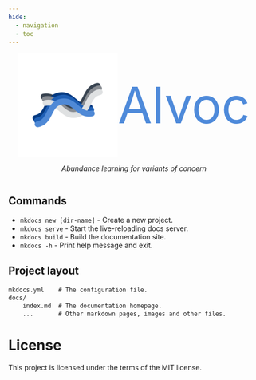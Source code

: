 ```yaml
---
hide:
  - navigation
  - toc
---
```


<div style="display: flex; justify-content: center; align-items: center; text-align: center; flex-direction: column;">
  <div style="display: flex; align-items: center;">
        <img src="assets/icon.svg" alt="Logo" width="200" height="auto">
     <span  style="font-size: 100px; color: #4e8ada;"> Alvoc </span>
    </div>

  <p><em>Abundance learning for variants of concern</em></p>
</div>


## Commands

* `mkdocs new [dir-name]` - Create a new project.
* `mkdocs serve` - Start the live-reloading docs server.
* `mkdocs build` - Build the documentation site.
* `mkdocs -h` - Print help message and exit.

## Project layout

    mkdocs.yml    # The configuration file.
    docs/
        index.md  # The documentation homepage.
        ...       # Other markdown pages, images and other files.


# License
This project is licensed under the terms of the MIT license.